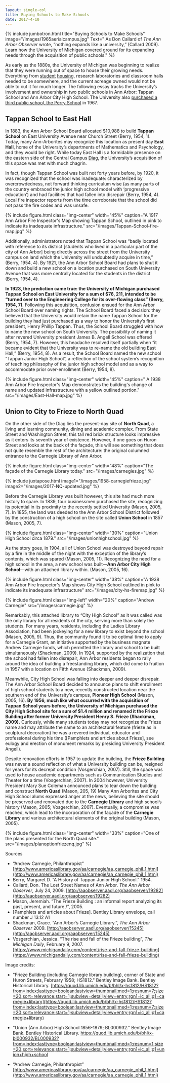 ```yaml
---
layout: single-col
title: Buying Schools to Make Schools
date: 2017-4-10
---
```


{% include jumbotron.html
title="Buying Schools to Make Schools"
image="/images/1965aerialcampus.jpg" Text=" As Don Callard of _The Ann Arbor Observer_ wrote, “nothing expands like a university,” (Callard 2009). Learn how the University of Michigan covered ground for its expanding needs through the acquisition of public schools."
%}


As early as the 1880s, the University of Michigan was beginning to realize that they were running out of space to house their growing needs. Everything from [student](https://umich-hist-399.github.io/campus-histories/essays/social-training) [housing](https://umich-hist-399.github.io/campus-histories/essays/eastquad), research laboratories and classroom halls needed to be somewhere, and the current acreage owned would not be able to cut it for much longer. The following essay tracks the University’s involvement and ownership in two public schools in Ann Arbor: Tappan School and Ann Arbor City High School. The University also [purchased a third public school, the Perry School](https://umich-hist-399.github.io/campus-histories/summaries/perrybuilding) in 1967. 

## Tappan School to East Hall

In 1883, the Ann Arbor School Board allocated $10,988 to build **Tappan School** on East University Avenue near Church Street (Berry, 1954, 1). Today, many Ann-Arborites may recognize this location as present day **East Hall**, home of the University’s departments of Mathematics and Psychology, and they would be right. While today East Hall is a formidable presence on the eastern side of the Central Campus [Diag](https://umich-hist-399.github.io/campus-histories/essays/diag), the University’s acquisition of this space was met with much chagrin.

In fact, though Tappan School was built not forty years before, by 1920, it was recognized that the school was inadequate: characterized by overcrowdedness, not forward thinking curriculum wise (as many parts of the country embraced the junior high school model with ‘progressive education’) and had facilities that had fallen into disrepair (Berry, 1954, 4). Local fire inspector reports from the time corroborate that the school did not pass the fire codes and was unsafe.

{% include figure.html class="img-center" width="45%" caption="A 1917 Ann Arbor Fire Inspector's Map showing Tappan School, outlined in pink to indicate its inadequate infrastructure." src="/images/Tappan-School-fire-map.jpg" %}

Additionally, administrators noted that Tappan School was “badly located with reference to its district [students who lived in a particular part of the city of Ann Arbor] being directly across the street from the University campus on land which the University will undoubtedly acquire in time,” (Berry, 1954, 4). By 1921, the Ann Arbor School Board had plans to shut it down and build a new school on a location purchased on South University Avenue that was more centrally located for the students in the district (Berry, 1954, 4).

**In 1923, the prediction came true: the University of Michigan purchased Tappan School on East University for a sum of $76, 211, intended to be “turned over to the Engineering College for its over-flowing class” (Berry, 1954, 7)**. Following this acquisition, confusion ensued for the Ann Arbor School Board over naming rights. The School Board faced a decision: they believed that the University would retain the name Tappan School for the building they had just purchased as a way to honor the University’s first president, Henry Phillip Tappan. Thus, the School Board struggled with how to name the new school on South University. The possibility of naming it after revered University president James B. Angell School was offered (Berry, 1954, 7). However, this headache resolved itself partially when “it became evident that the University was to re-name the old building East Hall,” (Berry, 1954, 8). As a result, the School Board named the new school “Tappan Junior High School”, a reflection of the school system’s recognition of teaching philosophy of the junior high school model and as a way to accommodate prior over-enrollment (Berry, 1954, 8).

{% include figure.html class="img-center" width="45%" caption=" A 1938 Ann Arbor Fire Inspector's Map demonstrates the building's change of name and updated infrastructure with a yellow outlined portion." src="/images/East-Hall-map.jpg" %}

## Union to City to Frieze to North Quad

On the other side of the Diag lies the present-day site of **North Quad**, a living and learning community, dining and academic complex. From State Street and Washington Street, this tall red brick structure looks impressive as it enters its seventh year of existence. However, if one goes on Huron Street and looks at the back of the façade, this will see something that does not quite resemble the rest of the architecture: the original columned entrance to the Carnegie Library of Ann Arbor.

{% include figure.html class="img-center" width="48%" caption="The façade of the Carnegie Library today." src="/images/carnegies.jpg" %}

{% include juxtapose.html image1="/images/1958-carnegiefrieze.jpg" image2="/images/2017-NQ-updated.jpg" %}

Before the Carnegie Library was built however, this site had much more history to spare. In 1839, four businessmen purchased the site, recognizing its potential in its proximity to the recently settled University (Mason, 2005, 7). In 1855, the land was deeded to the Ann Arbor School District followed by the construction of a high school on the site called **Union School** in 1857 (Mason, 2005, 7).

{% include figure.html class="img-center" width="30%" caption="Union High School circa 1879." src="/images/unionhighschool.jpg" %}


As the story goes, in 1904, all of Union School was destroyed beyond repair by a fire in the middle of the night with the exception of the library’s contents, which was spared (Mason, 2005, 11). Recognizing the need for a high school in the area, a new school was built—**Ann Arbor City High School**—with an attached library within. (Mason, 2005, 16).


{% include figure.html class="img-center" width="38%" caption="A 1938 Ann Arbor Fire Inspector's Map shows City High School outlined in pink to indicate its inadequate infrastructure" src="/images/city-hs-firemap.jpg" %}

{% include figure.html class="img-left" width="20%" caption="Andrew Carnegie" src="/images/carnegie.jpg" %}

Remarkably, this attached library to “City High School” as it was called was the only library for all residents of the city, serving more than solely the students. For many years, residents, including the Ladies Library Association, had been jockeying for a new library to exist beyond the school (Mason, 2005, 9). Thus, the community found it to be optimal time to apply for a Carnegie Grant, an initiative supported by the business magnate Andrew Carnegie funds, which permitted the library and school to be built simultaneously (Shackman, 2009). In 1924, supported by the realization that the school had fallen into disrepair, Ann Arbor residents began to rally around the idea of building a freestanding library, which did come to fruition in 1957 with a location on Fifth Avenue (Shackman, 2009).

Meanwhile, City High School was falling into deeper and deeper disrepair. The Ann Arbor School Board decided to announce plans to shift enrollment of high school students to a new, recently constructed location near the southern end of the University’s campus, **Pioneer High School** (Mason, 2005, 16). **By 1956, much like what occurred with the acquisition of **Tappan School** years before, the University of Michigan purchased the City High School site for a sum of $1.4 million and renamed it the **Frieze Building** after former University President Henry S. Frieze (Shackman, 2009).** Curiously, while many students today may not recognize the Frieze name and may attribute the name to an architectural feature (frieze as in sculptural decoration) he was a revered individual, educator and professional during his time ([Pamphlets and articles about Frieze], see eulogy and erection of monument remarks by presiding University President Angell).

Despite renovation efforts in 1957 to update the building, the **Frieze Building** was never a sound reflection of what a University building can be, resigned for years for its decrepit condition (Vosgerchian, 2007). Still, the space was used to house academic departments such as Communication Studies and Theater for a time (Vosgerchian, 2007). In 2004 however, University President Mary Sue Coleman announced plans to tear down the building and construct **North Quad** (Mason, 205, 19) Many Ann Arborites and City High School alums expressed anger at the news, believing the site should be preserved and renovated due to the **Carnegie Library** and high school’s history (Mason, 2005; Vosgerchian, 2007). Eventually, a compromise was reached, which lead to the incorporation of the façade of the **Carnegie Library** and various architectural elements of the original building (Mason, 2005).

{% include figure.html class="img-center" width="33%" caption="One of the plans presented for the North Quad site." src="/images/planoptionfriezenq.jpg" %}


Sources

- “Andrew Carnegie, Philanthropist” [http://www.americaslibrary.gov/aa/carnegie/aa_carnegie_phil_1.html](http://www.americaslibrary.gov/aa/carnegie/aa_carnegie_phil_1.html)
- Berry, Margaret D. “A History of Tappan Junior High School.” 1954.
- Callard, Don. The Lost Street Names of Ann Arbor. _The Ann Arbor Observer_, July 24, 2009.
[http://aaobserver.aadl.org/aaobserver/19282](http://aaobserver.aadl.org/aaobserver/19282)
- Mason, Jeremiah. “The Frieze Building : an informal report analyzing its past, present, and future /”, 2005.
- [Pamphlets and articles about Frieze]. Bentley Library envelope, call number J 13.12 A1
- Shackman, Grace. “Ann Arbor’s Carnegie Library.”, _The Ann Arbor Observer_ 2009.
	[http://aaobserver.aadl.org/aaobserver/15245](http://aaobserver.aadl.org/aaobserver/15245)
- Vosgerchian, Jessica. “The rise and fall of the Frieze building”,  _The Michigan Daily_, February 9, 2007. [https://www.michigandaily.com/content/rise-and-fall-frieze-building](https://www.michigandaily.com/content/rise-and-fall-frieze-building)

Image credits:
- "Frieze Building (including Carnegie library building), corner of State and Huron Streets, February 1958; HS1812." Bentley Image Bank. Bentley Historical Library. [https://quod.lib.umich.edu/b/bhl/x-hs1812/HS1812?from=index;lasttype=boolean;lastview=thumbnail;med=1;resnum=7;size=20;sort=relevance;start=1;subview=detail;view=entry;rgn1=ic_all;q1=carnegie+library](https://quod.lib.umich.edu/b/bhl/x-hs1812/HS1812?from=index;lasttype=boolean;lastview=thumbnail;med=1;resnum=7;size=20;sort=relevance;start=1;subview=detail;view=entry;rgn1=ic_all;q1=carnegie+library)

- "Union (Ann Arbor) High School 1856-1879; BL000932." Bentley Image Bank. Bentley Historical Library. https://quod.lib.umich.edu/b/bhl/x-bl000932/BL000932?from=index;lasttype=boolean;lastview=thumbnail;med=1;resnum=1;size=20;sort=relevance;start=1;subview=detail;view=entry;rgn1=ic_all;q1=union+high+school

- “Andrew Carnegie, Philanthropist” [http://www.americaslibrary.gov/aa/carnegie/aa_carnegie_phil_1.html](http://www.americaslibrary.gov/aa/carnegie/aa_carnegie_phil_1.html)
